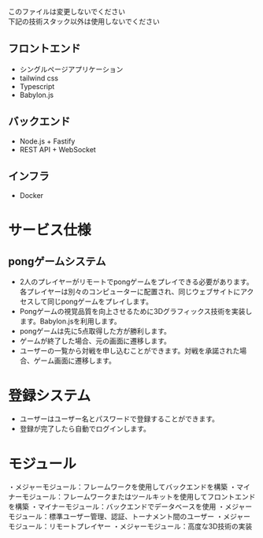 このファイルは変更しないでください  
下記の技術スタック以外は使用しないでください

## フロントエンド
- シングルページアプリケーション
- tailwind css
- Typescript
- Babylon.js

## バックエンド
- Node.js + Fastify
- REST API + WebSocket

## インフラ
- Docker

# サービス仕様
## pongゲームシステム
- 2人のプレイヤーがリモートでpongゲームをプレイできる必要があります。各プレイヤーは別々のコンピューターに配置され、同じウェブサイトにアクセスして同じpongゲームをプレイします。
- Pongゲームの視覚品質を向上させるために3Dグラフィックス技術を実装します。Babylon.jsを利用します。
- pongゲームは先に5点取得した方が勝利します。
- ゲームが終了した場合、元の画面に遷移します。
- ユーザーの一覧から対戦を申し込むことができます。対戦を承諾された場合、ゲーム画面に遷移します。

# 登録システム
- ユーザーはユーザー名とパスワードで登録することができます。
- 登録が完了したら自動でログインします。


# モジュール
・メジャーモジュール：フレームワークを使用してバックエンドを構築
・マイナーモジュール：フレームワークまたはツールキットを使用してフロントエンドを構築
・マイナーモジュール：バックエンドでデータベースを使用
・メジャーモジュール：標準ユーザー管理、認証、トーナメント間のユーザー
・メジャーモジュール：リモートプレイヤー
・メジャーモジュール：高度な3D技術の実装
